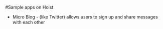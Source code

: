 #Sample apps on Hoist

- Micro Blog - (like Twitter) allows users to sign up and share messages with each other
